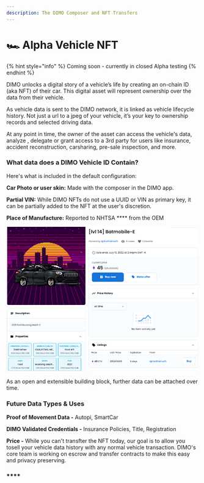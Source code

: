 ```yaml
---
description: The DIMO Composer and NFT Transfers
---
```


# 🏎 Alpha Vehicle NFT

{% hint style="info" %}
Coming soon - currently in closed Alpha testing&#x20;
{% endhint %}

DIMO unlocks a digital story of a vehicle’s life by creating an on-chain ID (aka NFT) of their car. This digital asset will represent ownership over the data from their vehicle. &#x20;

As vehicle data is sent to the DIMO network, it is linked as vehicle lifecycle history. Not just a url to a jpeg of your vehicle, it’s your key to ownership records and selected driving data.

At any point in time, the owner of the asset can access the vehicle's data, analyze , delegate or grant access to a 3rd party for users like insurance, accident reconstruction, carsharing, pre-sale inspection, and more.&#x20;

### What data does a DIMO Vehicle ID Contain?

Here's what is included in the default configuration:&#x20;

**Car Photo or user skin:** Made with the composer in the DIMO app.&#x20;

**Partial VIN:** While DIMO NFTs do not use a UUID or VIN as primary key, it can be partially added to the NFT at the user's discretion.&#x20;

**Place of Manufacture:** Reported to NHTSA **** from the OEM&#x20;

![An example NFT shown on OpenSea ](<.gitbook/assets/image (15).png>)

As an open and extensible building block, further data can be attached over time.&#x20;

### Future Data Types & Uses&#x20;

**Proof of Movement Data -** Autopi, SmartCar&#x20;

**DIMO Validated Credentials -** Insurance Policies, Title, Registration&#x20;

**Price -** While you can't transfter the NFT today, our goal is to allow you tosell your vehicle data history with any normal vehicle transaction. DIMO's core team is working on escrow and transfer contracts to make this easy and privacy preserving.&#x20;

###

### &#x20;****&#x20;
